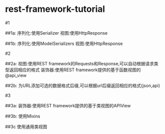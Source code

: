 # rest-framework-tutorial

#1

##1a:
序列化:使用Serializer
视图:使用HttpResponse

##1b:
序列化:使用ModelSerializers
视图:使用HttpResponse

#2

##2a:
视图:使用REST framework的Requests和Response,可以自动根据请求类型返回相应的格式
装饰器:使用REST framework提供的基于函数视图的@api_view

##2b:
为URL添加可选的数据格式后缀,可以根据url后缀返回相应的格式(json,api)

#3

##3a:
装饰器:使用REST framework提供的基于类视图的APIView

##3b:
使用Mixins

##3c
使用通用类视图
